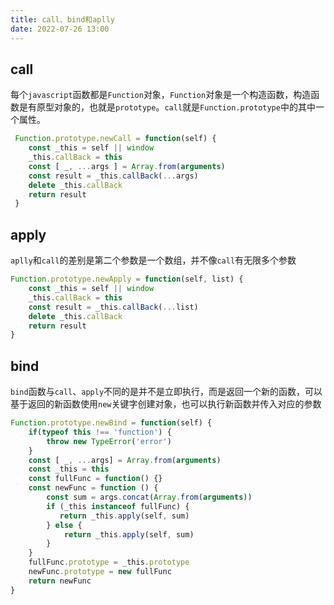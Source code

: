 ```yaml
---
title: call、bind和aplly
date: 2022-07-26 13:00
---
```

## call
每个`javascript`函数都是`Function`对象，`Function`对象是一个构造函数，构造函数是有原型对象的，也就是`prototype`。`call`就是`Function.prototype`中的其中一个属性。
```js
 Function.prototype.newCall = function(self) {
    const _this = self || window
    _this.callBack = this
    const [ _, ...args ] = Array.from(arguments)
    const result = _this.callBack(...args)
    delete _this.callBack
    return result
 }
```

## apply
`aplly`和`call`的差别是第二个参数是一个数组，并不像`call`有无限多个参数
```js
Function.prototype.newApply = function(self, list) {
    const _this = self || window
    _this.callBack = this
    const result = _this.callBack(...list)
    delete _this.callBack
    return result
}
```

## bind
`bind`函数与`call`、`apply`不同的是并不是立即执行，而是返回一个新的函数，可以基于返回的新函数使用`new`关键字创建对象，也可以执行新函数并传入对应的参数
```js
Function.prototype.newBind = function(self) {
    if(typeof this !== 'function') {
        throw new TypeError('error')
    }
    const [ _, ...args] = Array.from(arguments)
    const _this = this
    const fullFunc = function() {}
    const newFunc = function () {
        const sum = args.concat(Array.from(arguments))
        if (_this instanceof fullFunc) {
           return _this.apply(self, sum)
        } else {
            return _this.apply(self, sum)
        }
    }
    fullFunc.prototype = _this.prototype
    newFunc.prototype = new fullFunc
    return newFunc
}
```